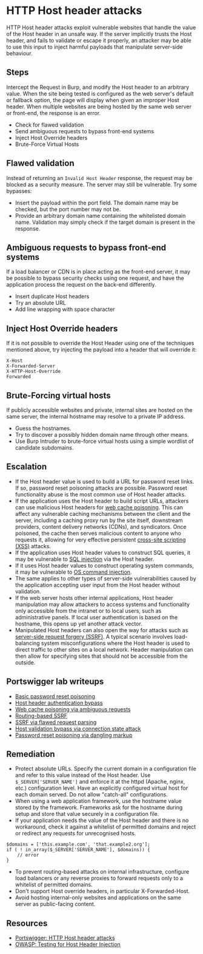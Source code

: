 # HTTP Host header attacks

HTTP Host header attacks exploit vulnerable websites that handle the value of the Host header in an unsafe way. If the server implicitly trusts the Host header, and fails to validate or escape it properly, an attacker may be able to use this input to inject harmful payloads that manipulate server-side behaviour.

## Steps

Intercept the Request in Burp, and modify the Host header to an arbitrary value. When the site being tested is configured as the web server's default or fallback option, the page will display when given an improper Host header. When multiple websites are being hosted by the same web server or front-end, the response is an error.

* Check for flawed validation
* Send ambiguous requests to bypass front-end systems
* Inject Host Override headers
* Brute-Force Virtual Hosts

## Flawed validation

Instead of returning an `Invalid Host Header` response, the request may be blocked as a security measure. The server may still be vulnerable. Try some bypasses:

* Insert the payload within the port field. The domain name may be checked, but the port number may not be.
* Provide an arbitrary domain name containing the whitelisted domain name. Validation may simply check if the target domain is present in the response. 

## Ambiguous requests to bypass front-end systems

If a load balancer or CDN is in place acting as the front-end server, it may be possible to bypass security checks using one request, and have the application process the request on the back-end differently. 

* Insert duplicate Host headers
* Try an absolute URL
* Add line wrapping with space character

## Inject Host Override headers

If it is not possible to override the Host Header using one of the techniques mentioned above, try injecting the payload into a header that will override it:

    X-Host
    X-Forwarded-Server
    X-HTTP-Host-Override
    Forwarded

## Brute-Forcing virtual hosts

If publicly accessible websites and private, internal sites are hosted on the same server, the internal hostname may resolve to a private IP address.

* Guess the hostnames. 
* Try to discover a possibly hidden domain name through other means.
* Use Burp Intruder to brute-force virtual hosts using a simple wordlist of candidate subdomains.

## Escalation

* If the Host header value is used to build a URL for password reset links. If so, password reset poisoning attacks are possible. Password reset functionality abuse is the most common use of Host header attacks.
* If the application uses the Host header to build script URLs, attackers can use malicious Host headers for [web cache poisoning](cache.md). This can affect any vulnerable caching mechanisms between the client and the server, including a caching proxy run by the site itself, downstream providers, content delivery networks (CDNs), and syndicators. Once poisoned, the cache then serves malicious content to anyone who requests it, allowing for very effective persistent [cross-site scripting (XSS)](xss.md) attacks.
* If the application uses Host header values to construct SQL queries, it may be vulnerable to [SQL injection](sqli.md) via the Host header. 
* If it uses Host header values to construct operating system commands, it may be vulnerable to [OS command injection](rce.md). 
* The same applies to other types of server-side vulnerabilities caused by the application accepting user input from the Host header without validation.
* If the web server hosts other internal applications, Host header manipulation may allow attackers to access systems and functionality only accessible from the intranet or to local users, such as administrative panels. If local user authentication is based on the hostname, this opens up yet another attack vector.
* Manipulated Host headers can also open the way for attacks such as [server-side request forgery (SSRF)](ssrf.md). A typical scenario involves load-balancing system misconfigurations where the Host header is used to direct traffic to other sites on a local network. Header manipulation can then allow for specifying sites that should not be accessible from the outside.

## Portswigger lab writeups

* [Basic password reset poisoning](../burp/headers/1.md)
* [Host header authentication bypass](../burp/headers/2.md)
* [Web cache poisoning via ambiguous requests](../burp/headers/3.md)
* [Routing-based SSRF](../burp/headers/4.md)
* [SSRF via flawed request parsing](../burp/headers/5.md)
* [Host validation bypass via connection state attack](../burp/headers/6.md)
* [Password reset poisoning via dangling markup](../burp/headers/7.md)

## Remediation

* Protect absolute URLs. Specify the current domain in a configuration file and refer to this value instead of the Host header. Use `$_SERVER['SERVER_NAME']` and enforce it at the httpd (Apache, nginx, etc.) configuration level. Have an explicitly configured virtual host for each domain served. Do not allow "catch-all" configurations.
* When using a web application framework, use the hostname value stored by the framework. Frameworks ask for the hostname during setup and store that value securely in a configuration file.
* If your application needs the value of the Host header and there is no workaround, check it against a whitelist of permitted domains and reject or redirect any requests for unrecognised hosts. 

```text
$domains = ['this.example.com', 'that.example2.org'];
if ( ! in_array($_SERVER['SERVER_NAME'], $domains)) {
    // error
}
```

* To prevent routing-based attacks on internal infrastructure, configure load balancers or any reverse proxies to forward requests only to a whitelist of permitted domains.
* Don't support Host override headers, in particular X-Forwarded-Host.
* Avoid hosting internal-only websites and applications on the same server as public-facing content.

## Resources

* [Portswigger: HTTP Host header attacks](https://portswigger.net/web-security/host-header)
* [OWASP: Testing for Host Header Injection](https://owasp.org/www-project-web-security-testing-guide/latest/4-Web_Application_Security_Testing/07-Input_Validation_Testing/17-Testing_for_Host_Header_Injection)
